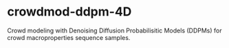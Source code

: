 # crowdmod-ddpm-4D
Crowd modeling with Denoising Diffusion Probabilisitic Models (DDPMs) for crowd macroproperties sequence samples.

